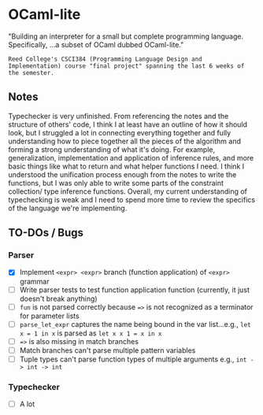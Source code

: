 # OCaml-lite

"Building an interpreter for a small but complete programming language. Specifically, ...a subset of OCaml dubbed OCaml-lite."

```Reed College's CSCI384 (Programming Language Design and Implementation) course "final project" spanning the last 6 weeks of the semester.```

## Notes
Typechecker is very unfinished. From referencing the notes and the structure of others' code, I think I at least have an outline of how it should look, but I struggled a lot in connecting everything together and fully understanding how to piece together all the pieces of the algorithm and forming a strong understanding of what it's doing. For example, generalization, implementation and application of inference rules, and more basic things like what to return and what helper functions I need. I think I understood the unification process enough from the notes to write the functions, but I was only able to write some parts of the constraint collection/ type inference functions. Overall, my current understanding of typechecking is weak and I need to spend more time to review the specifics of the language we're implementing.

## TO-DOs / Bugs
### Parser
- [x] Implement `<expr> <expr>` branch (function application) of `<expr>` grammar 
- [ ] Write parser tests to test function application function (currently, it just doesn't break anything)
- [ ] `fun` is not parsed correctly because `=>` is not recognized as a terminator for parameter lists
- [ ] `parse_let_expr` captures the name being bound in the var list...e.g., `let x = 1 in x` is parsed as `let x x 1 = x in x`
- [ ] `=>` is also missing in match branches
- [ ] Match branches can't parse multiple pattern variables
- [ ] Tuple types can't parse function types of multiple arguments e.g., `int -> int -> int`

### Typechecker
- [ ] A lot